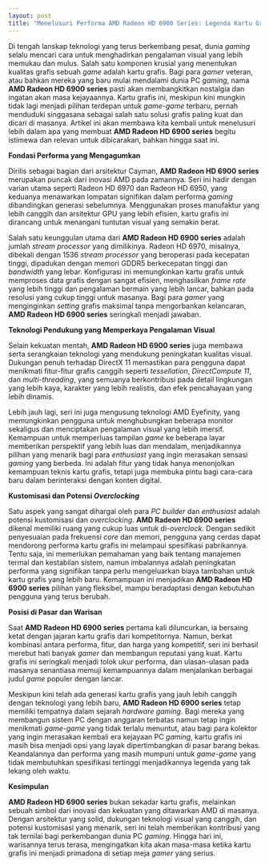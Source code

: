 ```yaml
---
layout: post
title: "Menelusuri Performa AMD Radeon HD 6900 Series: Legenda Kartu Grafis untuk Gaming"
---
```


Di tengah lanskap teknologi yang terus berkembang pesat, dunia *gaming* selalu mencari cara untuk menghadirkan pengalaman visual yang lebih memukau dan mulus. Salah satu komponen krusial yang menentukan kualitas grafis sebuah *game* adalah kartu grafis. Bagi para *gamer* veteran, atau bahkan mereka yang baru mulai mendalami dunia PC *gaming*, nama **AMD Radeon HD 6900 series** pasti akan membangkitkan nostalgia dan ingatan akan masa kejayaannya. Kartu grafis ini, meskipun kini mungkin tidak lagi menjadi pilihan terdepan untuk *game-game* terbaru, pernah menduduki singgasana sebagai salah satu solusi grafis paling kuat dan dicari di masanya. Artikel ini akan membawa kita kembali untuk menelusuri lebih dalam apa yang membuat **AMD Radeon HD 6900 series** begitu istimewa dan relevan untuk dibicarakan, bahkan hingga saat ini.

**Fondasi Performa yang Mengagumkan**

Dirilis sebagai bagian dari arsitektur Cayman, **AMD Radeon HD 6900 series** merupakan puncak dari inovasi AMD pada zamannya. Seri ini hadir dengan varian utama seperti Radeon HD 6970 dan Radeon HD 6950, yang keduanya menawarkan lompatan signifikan dalam performa *gaming* dibandingkan generasi sebelumnya. Menggunakan proses manufaktur yang lebih canggih dan arsitektur GPU yang lebih efisien, kartu grafis ini dirancang untuk menangani tuntutan visual yang semakin berat.

Salah satu keunggulan utama dari **AMD Radeon HD 6900 series** adalah jumlah *stream processor* yang dimilikinya. Radeon HD 6970, misalnya, dibekali dengan 1536 *stream processor* yang beroperasi pada kecepatan tinggi, dipadukan dengan memori GDDR5 berkecepatan tinggi dan *bandwidth* yang lebar. Konfigurasi ini memungkinkan kartu grafis untuk memproses data grafis dengan sangat efisien, menghasilkan *frame rate* yang lebih tinggi dan pengalaman bermain yang lebih lancar, bahkan pada resolusi yang cukup tinggi untuk masanya. Bagi para *gamer* yang menginginkan *setting* grafis maksimal tanpa mengorbankan kelancaran, **AMD Radeon HD 6900 series** seringkali menjadi jawaban.

**Teknologi Pendukung yang Memperkaya Pengalaman Visual**

Selain kekuatan mentah, **AMD Radeon HD 6900 series** juga membawa serta serangkaian teknologi yang mendukung peningkatan kualitas visual. Dukungan penuh terhadap DirectX 11 memastikan para pengguna dapat menikmati fitur-fitur grafis canggih seperti *tessellation*, *DirectCompute 11*, dan *multi-threading*, yang semuanya berkontribusi pada detail lingkungan yang lebih kaya, karakter yang lebih realistis, dan efek pencahayaan yang lebih dinamis.

Lebih jauh lagi, seri ini juga mengusung teknologi AMD Eyefinity, yang memungkinkan pengguna untuk menghubungkan beberapa monitor sekaligus dan menciptakan pengalaman visual yang lebih imersif. Kemampuan untuk memperluas tampilan *game* ke beberapa layar memberikan perspektif yang lebih luas dan mendalam, menjadikannya pilihan yang menarik bagi para *enthusiast* yang ingin merasakan sensasi *gaming* yang berbeda. Ini adalah fitur yang tidak hanya menonjolkan kemampuan teknis kartu grafis, tetapi juga membuka pintu bagi cara-cara baru dalam berinteraksi dengan konten digital.

**Kustomisasi dan Potensi *Overclocking***

Satu aspek yang sangat dihargai oleh para *PC builder* dan *enthusiast* adalah potensi kustomisasi dan *overclocking*. **AMD Radeon HD 6900 series** dikenal memiliki ruang yang cukup luas untuk di-*overclock*. Dengan sedikit penyesuaian pada frekuensi *core* dan memori, pengguna yang cerdas dapat mendorong performa kartu grafis ini melampaui spesifikasi pabrikannya. Tentu saja, ini memerlukan pemahaman yang baik tentang manajemen termal dan kestabilan sistem, namun imbalannya adalah peningkatan performa yang signifikan tanpa perlu mengeluarkan biaya tambahan untuk kartu grafis yang lebih baru. Kemampuan ini menjadikan **AMD Radeon HD 6900 series** pilihan yang fleksibel, mampu beradaptasi dengan kebutuhan pengguna yang terus berubah.

**Posisi di Pasar dan Warisan**

Saat **AMD Radeon HD 6900 series** pertama kali diluncurkan, ia bersaing ketat dengan jajaran kartu grafis dari kompetitornya. Namun, berkat kombinasi antara performa, fitur, dan harga yang kompetitif, seri ini berhasil merebut hati banyak *gamer* dan membangun reputasi yang kuat. Kartu grafis ini seringkali menjadi tolok ukur performa, dan ulasan-ulasan pada masanya senantiasa memuji kemampuannya dalam menjalankan berbagai judul *game* populer dengan lancar.

Meskipun kini telah ada generasi kartu grafis yang jauh lebih canggih dengan teknologi yang lebih baru, **AMD Radeon HD 6900 series** tetap memiliki tempatnya dalam sejarah *hardware gaming*. Bagi mereka yang membangun sistem PC dengan anggaran terbatas namun tetap ingin menikmati *game-game* yang tidak terlalu menuntut, atau bagi para kolektor yang ingin merasakan kembali era kejayaan PC *gaming*, kartu grafis ini masih bisa menjadi opsi yang layak dipertimbangkan di pasar barang bekas. Keandalannya dan performa yang masih mumpuni untuk *game-game* yang tidak membutuhkan spesifikasi tertinggi menjadikannya legenda yang tak lekang oleh waktu.

**Kesimpulan**

**AMD Radeon HD 6900 series** bukan sekadar kartu grafis, melainkan sebuah simbol dari inovasi dan kekuatan yang ditawarkan AMD di masanya. Dengan arsitektur yang solid, dukungan teknologi visual yang canggih, dan potensi kustomisasi yang menarik, seri ini telah memberikan kontribusi yang tak ternilai bagi perkembangan dunia PC *gaming*. Hingga hari ini, warisannya terus terasa, mengingatkan kita akan masa-masa ketika kartu grafis ini menjadi primadona di setiap meja *gamer* yang serius.
